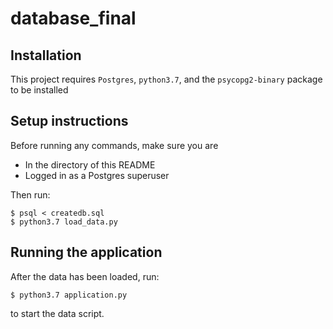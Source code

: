 # database_final

## Installation

This project requires `Postgres`, `python3.7`, and the `psycopg2-binary` package to be installed

## Setup instructions

Before running any commands, make sure you are

- In the directory of this README
- Logged in as a Postgres superuser

Then run:

```
$ psql < createdb.sql
$ python3.7 load_data.py
```

## Running the application

After the data has been loaded, run:

```
$ python3.7 application.py
```

to start the data script.
